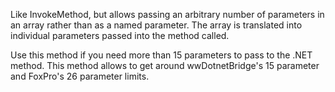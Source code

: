 ﻿Like InvokeMethod, but allows passing an arbitrary number of parameters in an array rather than as a named parameter. The array is translated into individual parameters passed into the method called.Use this method if you need more than 15 parameters to pass to the .NET method. This method allows to get around wwDotnetBridge's 15 parameter and FoxPro's 26 parameter limits.